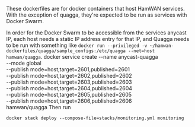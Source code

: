 These dockerfiles are for docker containers that host HamWAN services. With the exception of quagga, they're expected to be run as services with Docker Swarm.

In order for the Docker Swarm to be accessible from the services anycast IP, each host needs a static IP address entry for that IP, and Quagga needs to be run with something like `docker run --privileged -v ~/hamwan-dockerfiles/quagga/sample_configs:/etc/quagga --net=host hamwan/quagga`.
docker service create --name anycast-quagga \
  --mode global \
  --publish mode=host,target=2601,published=2601 \
  --publish mode=host,target=2602,published=2602 \
  --publish mode=host,target=2603,published=2603 \
  --publish mode=host,target=2604,published=2604 \
  --publish mode=host,target=2605,published=2605 \
  --publish mode=host,target=2606,published=2606 \
   hamwan/quagga
Then run
```
docker stack deploy --compose-file=stacks/monitoring.yml monitoring
```
